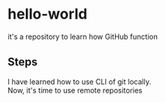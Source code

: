 # hello-world
it's a repository to learn how GitHub function
## Steps
I have learned how to use CLI of git locally.<br /> 
Now, it's time to use remote repositories